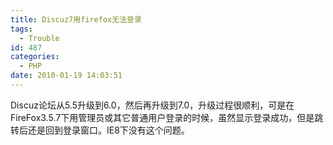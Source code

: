 ```yaml
---
title: Discuz7用firefox无法登录
tags:
  - Trouble
id: 487
categories:
  - PHP
date: 2010-01-19 14:03:51
---
```


Discuz论坛从5.5升级到6.0，然后再升级到7.0，升级过程很顺利，可是在FireFox3.5.7下用管理员或其它普通用户登录的时候，虽然显示登录成功，但是跳转后还是回到登录窗口。IE8下没有这个问题。